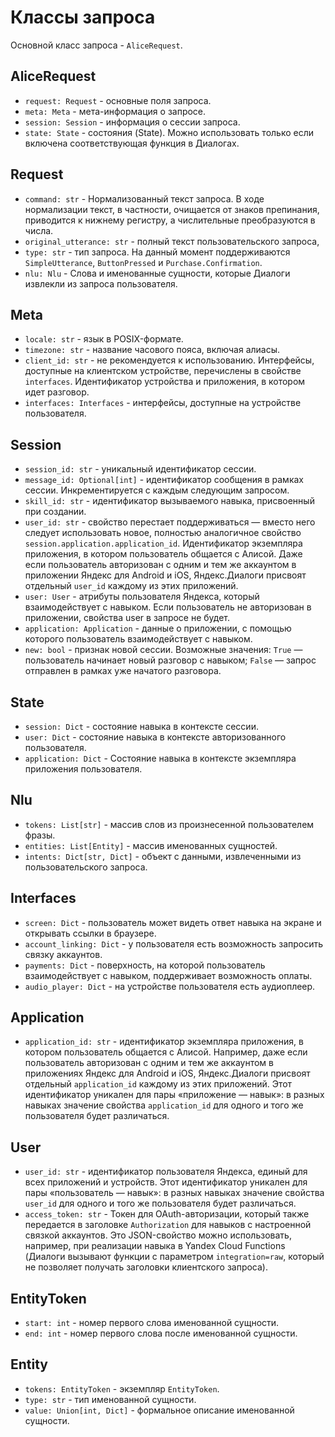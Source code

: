 # Классы запроса

Основной класс запроса - `AliceRequest`.

## AliceRequest

- `request: Request` - основные поля запроса.
- `meta: Meta` - мета-информация о запросе.
- `session: Session` - информация о сессии запроса.
- `state: State` - состояния (State). Можно 
использовать только если включена соответствующая 
функция в Диалогах.

## Request

- `command: str` - Нормализованный текст запроса. 
В ходе нормализации текст, в частности, очищается от 
знаков препинания, приводится к нижнему регистру, 
а числительные преобразуются в числа.
- `original_utterance: str` - полный текст пользовательского запроса,
- `type: str` - тип запроса. На данный момент поддерживаются
  `SimpleUtterance`, `ButtonPressed` и `Purchase.Confirmation`.
- `nlu: Nlu` - Слова и именованные сущности, которые Диалоги извлекли из запроса пользователя.

## Meta

- `locale: str` - язык в POSIX-формате.
- `timezone: str` - название часового пояса, включая алиасы.
- `client_id: str` - не рекомендуется к использованию. Интерфейсы, доступные на клиентском устройстве, перечислены в
  свойстве `interfaces`. Идентификатор устройства и приложения, в котором идет разговор.
- `interfaces: Interfaces` - интерфейсы, доступные на устройстве пользователя.

## Session

- `session_id: str` - уникальный идентификатор сессии.
- `message_id: Optional[int]` - идентификатор сообщения 
в рамках сессии. Инкрементируется с каждым 
следующим запросом.
- `skill_id: str` - идентификатор вызываемого навыка, 
присвоенный при создании.
- `user_id: str` - свойство перестает поддерживаться — 
вместо него следует использовать новое, полностью 
аналогичное свойство `session.application.application_id`.
Идентификатор экземпляра приложения, в котором 
пользователь общается с Алисой. Даже если 
пользователь авторизован с одним и тем же 
аккаунтом в приложении Яндекс для Android и iOS, 
Яндекс.Диалоги присвоят отдельный `user_id` 
каждому из этих приложений.
- `user: User` - атрибуты пользователя Яндекса, 
который взаимодействует с навыком. 
Если пользователь не авторизован в приложении, 
свойства user в запросе не будет.
- `application: Application` - данные о приложении, 
с помощью которого пользователь взаимодействует с навыком.
- `new: bool` - признак новой сессии. Возможные значения:
`True` — пользователь начинает новый разговор с навыком;
`False` — запрос отправлен в рамках уже начатого разговора.

## State

- `session: Dict` - состояние навыка в контексте сессии.
- `user: Dict` - состояние навыка в контексте 
авторизованного пользователя.
- `application: Dict` - Состояние навыка в контексте 
экземпляра приложения пользователя.

## Nlu

- `tokens: List[str]` - массив слов из произнесенной 
пользователем фразы.
- `entities: List[Entity]` - массив именованных сущностей.
- `intents: Dict[str, Dict]` - объект с данными, 
извлеченными из пользовательского запроса.

## Interfaces

- `screen: Dict` - пользователь может 
видеть ответ навыка на экране и открывать ссылки в браузере.
- `account_linking: Dict` - у пользователя есть 
возможность запросить связку аккаунтов.
- `payments: Dict` - поверхность, на которой 
пользователь взаимодействует с навыком, поддерживает 
возможность оплаты.
- `audio_player: Dict` - на устройстве пользователя 
есть аудиоплеер.

## Application

- `application_id: str` - идентификатор экземпляра 
приложения, в котором пользователь общается с Алисой.
Например, даже если пользователь авторизован с 
одним и тем же аккаунтом в приложениях Яндекс 
для Android и iOS, Яндекс.Диалоги присвоят отдельный 
`application_id` каждому из этих приложений.
Этот идентификатор уникален для пары 
«приложение — навык»: в разных навыках значение 
свойства `application_id` для одного и того же 
пользователя будет различаться.

## User

- `user_id: str` - идентификатор пользователя Яндекса,
  единый для всех приложений и устройств.
  Этот идентификатор уникален для пары
  «пользователь — навык»: в разных навыках значение свойства `user_id` для одного и того же пользователя будет
  различаться.
- `access_token: str` - Токен для OAuth-авторизации, который также передается в заголовке `Authorization`
  для навыков с настроенной связкой аккаунтов. Это JSON-свойство можно использовать, например, при реализации навыка в
  Yandex Cloud Functions
  (Диалоги вызывают функции с параметром
  `integration=raw`, который не позволяет получать заголовки клиентского запроса).

## EntityToken

- `start: int` - номер первого слова именованной сущности.
- `end: int` - номер первого слова после именованной сущности.

## Entity

- `tokens: EntityToken` - экземпляр `EntityToken`.
- `type: str` - тип именованной сущности.
- `value: Union[int, Dict]` - формальное описание именованной сущности.